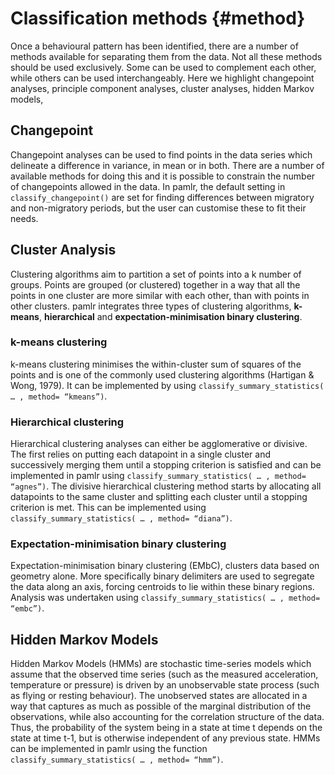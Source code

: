 # Classification methods {#method}

Once a behavioural pattern has been identified, there are a number of methods available for separating them from the data. Not all these methods should be used exclusively. Some can be used to complement each other, while others can be used interchangeably. Here we highlight changepoint analyses, principle component analyses, cluster analyses, hidden Markov models,

## Changepoint

Changepoint analyses can be used to find points in the data series which delineate a difference in variance, in mean or in both. There are a number of available methods for doing this and it is possible to constrain the number of changepoints allowed in the data. In pamlr, the default setting in `classify_changepoint()` are set for finding differences between migratory and non-migratory periods, but the user can customise these to fit their needs.

## Cluster Analysis

Clustering algorithms aim to partition a set of points into a k number of groups. Points are grouped (or clustered) together in a way that all the points in one cluster are more similar with each other, than with points in other clusters. pamlr integrates three types of clustering algorithms, **k-means**, **hierarchical**  and **expectation-minimisation binary clustering**. 

### k-means clustering

k-means clustering minimises the within-cluster sum of squares of the points and is one of the commonly used clustering algorithms (Hartigan & Wong, 1979). It can be implemented by using `classify_summary_statistics( … , method= “kmeans”)`. 

###	Hierarchical clustering

Hierarchical clustering analyses can either be agglomerative or divisive. The first relies on putting each datapoint in a single cluster and successively merging them until a stopping criterion is satisfied and can be implemented in pamlr using `classify_summary_statistics( … , method= “agnes”)`. The divisive hierarchical clustering method starts by allocating all datapoints to the same cluster and splitting each cluster until a stopping criterion is met. This can be implemented using `classify_summary_statistics( … , method= “diana”)`.

###	Expectation-minimisation binary clustering

Expectation-minimisation binary clustering (EMbC), clusters data based on geometry alone. More specifically binary delimiters are used to segregate the data along an axis, forcing centroids to lie within these binary regions. Analysis was undertaken using `classify_summary_statistics( … , method= “embc”)`.


##	Hidden Markov Models

Hidden Markov Models (HMMs) are stochastic time-series models which assume that the observed time series (such as the measured acceleration, temperature or pressure) is driven by an unobservable state process (such as flying or resting behaviour). The unobserved states are allocated in a way that captures as much as possible of the marginal distribution of the observations, while also accounting for the correlation structure of the data. Thus, the probability of the system being in a state at time t depends on the state at time t-1, but is otherwise independent of any previous state. HMMs can be implemented in pamlr using the function `classify_summary_statistics( … , method= “hmm”)`.
